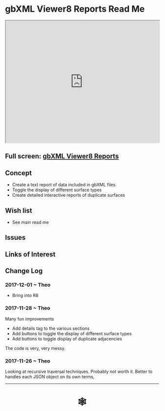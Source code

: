 <span style=display:none; >[You are now in a GitHub source code view - click this link to view Read Me file as a web page]( http://www.ladybug.tools/spider/index.html#gbxml-viewer/r8/gbxml-viewer8-reports/README.md "View file as a web page." ) </span>

# gbXML Viewer8 Reports Read Me


<iframe class=iframeReadMe src=http://www.ladybug.tools/spider/gbxml-viewer/r8/gbxml-viewer8-reports/test-gbxml-viewer8-reports.html width=100% height=400px >Iframes are not displayed on github.com</iframe>


## Full screen: [gbXML Viewer8 Reports]( http://www.ladybug.tools/spider/gbxml-viewer/r8/gbxml-viewer8-reports/test-gbxml-viewer8-reports.html )


## Concept

* Create a text report of data included in gbXML files
* Toggle the display of different surface types
* Create detailed interactive reports of duplicate surfaces

## Wish list

* See main read me

## Issues



## Links of Interest



## Change Log


### 2017-12-01 ~ Theo

* Bring into R8

### 2017-11-28 ~ Theo

Many fun improvements

* Add details tag to the various sections
* Add buttons to toggle the display of different surface types
* Add buttons to toggle display of duplicate adjacencies

The code is very, very messy.

### 2017-11-26 ~ Theo

Looking at recursive traversal techniques. Probably not worth it. Better to handles each JSON object on its own terms,




***


# <center title="hello!" ><a href=javascript:window.scrollTo(0,0); style=text-decoration:none; > &#x1f578; </a></center>



